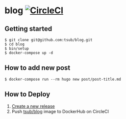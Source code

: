 # blog [![CircleCI](https://circleci.com/gh/tsub/blog.svg?style=svg&circle-token=a0245862ab624bb1211d85197913a3984f7bbdd9)](https://circleci.com/gh/tsub/blog)

## Getting started

```
$ git clone git@github.com:tsub/blog.git
$ cd blog
$ bin/setup
$ docker-compose up -d
```

## How to add new post

```
$ docker-compose run --rm hugo new post/post-title.md
```

## How to Deploy

1. [Create a new release](https://github.com/tsub/blog/releases/new)
2. Push [tsub/blog](https://hub.docker.com/r/tsub/blog/) image to DockerHub on CircleCI
